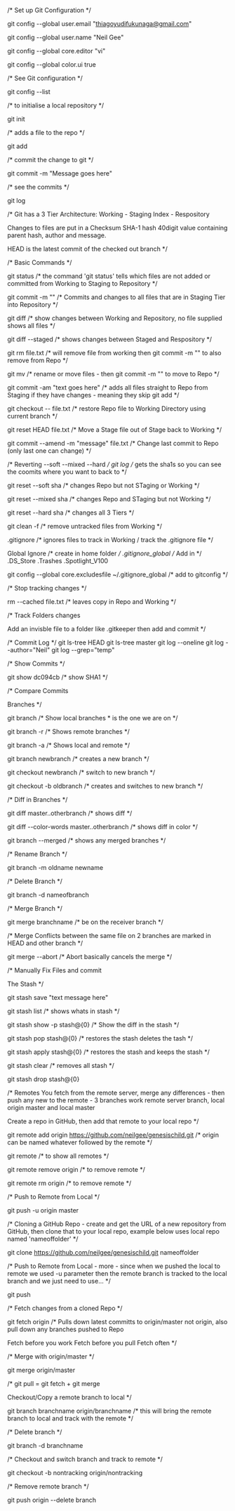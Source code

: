 /* Set up Git Configuration */

git config --global user.email "thiagoyudifukunaga@gmail.com"

git config --global user.name "Neil Gee"

git config --global core.editor "vi"

git config --global color.ui true

/* See Git configuration */

git config --list

/*  to initialise a local repository */

git init 

/*  adds a file to the repo */

git add 

/* commit the change to git */

git commit -m "Message goes here" 

/*  see the commits */

git log 

/*  Git has a 3 Tier Architecture:  Working - Staging Index - Respository

Changes to files are put in a Checksum SHA-1 hash 40digit value containing parent hash, author and message.

HEAD is the latest commit of the checked out branch */

/*  Basic Commands  */

git status  /*  the command 'git status' tells which files are not added or committed from Working to Staging to Repository */

git commit -m "" /*  Commits and changes to all files that are in Staging Tier into Repository  */

git diff /*  show changes between Working and Repository, no file supplied shows all files  */

git diff --staged /*  shows changes between Staged and Respository  */

git rm file.txt /*  will remove file from working then git commit -m "" to also remove from Repo */

git mv /*  rename or move files - then git commit -m "" to move to Repo */

git commit -am "text goes here" /* adds all files straight to Repo from Staging if they have changes - meaning they skip git add */

git checkout -- file.txt /*  restore Repo file to Working Directory using current branch  */

git reset HEAD file.txt /*  Move a Stage file out of Stage back to Working */

git commit --amend -m "message" file.txt /* Change last commit to Repo (only last one can change) */

/* Reverting --soft --mixed --hard */
git log /* gets the sha1s so you can see the coomits where you want to back to  */

git reset --soft sha /* changes Repo but not STaging or Working */

git reset --mixed sha /* changes Repo and STaging but not Working */

git reset --hard sha /* changes all 3 Tiers */

git clean -f /* remove untracked files from Working  */

.gitignore /* ignores files to track in Working / track the .gitignore file */

Global Ignore /* create in home folder  */ 
.gitignore_global
/* Add in  */
.DS_Store
.Trashes
.Spotlight_V100



git config --global core.excludesfile ~/.gitignore_global /* add to gitconfig */

/* Stop tracking changes */

rm --cached file.txt /* leaves copy in Repo and Working */


/* Track Folders changes

Add an invisble file to a folder like .gitkeeper then add and commit */

/* Commit Log  */
git ls-tree HEAD
git ls-tree master
git log --oneline
git log --author="Neil"
git log --grep="temp"

/* Show Commits */

git show dc094cb /*  show SHA1 */

/* Compare Commits

Branches */

git branch /*  Show local branches * is the one we are on */

git branch -r /* Shows remote branches */

git branch -a /* Shows local and remote */

git branch newbranch /* creates a new branch */

git checkout newbranch /* switch to new branch */

git checkout -b oldbranch /* creates and switches to new branch  */


/* Diff in Branches */

git diff master..otherbranch /*  shows diff */

git diff --color-words master..otherbranch /*  shows diff in color */

git branch --merged /*  shows any merged branches */

/* Rename Branch */

git branch -m oldname newname

/* Delete  Branch */

git branch -d nameofbranch

/* Merge Branch  */

git merge branchname /* be on the receiver branch */

/* Merge Conflicts between the same file on 2 branches are marked in HEAD and other branch */

git merge --abort /*  Abort basically cancels the merge */

/* Manually Fix Files and commit

The Stash */

git stash save "text message here"

git stash list /* shows whats in stash */

git stash show -p stash@{0} /* Show the diff in the stash */

git stash pop stash@{0} /*  restores the stash deletes the tash */

git stash apply stash@{0} /*  restores the stash and keeps the stash */

git stash clear /*  removes all stash */

git stash drop stash@{0}

/* Remotes
You fetch from the remote server, merge any differences - then push any new to the remote - 3 branches work remote server branch, local origin master and local master

Create a repo in GitHub, then add that remote to your local repo */

git remote add origin https://github.com/neilgee/genesischild.git /*  origin can be named whatever followed by the remote */

git remote /* to show all remotes */

git remote remove origin /* to remove remote */

git remote rm origin /* to remove remote */

/* Push to Remote from Local */

git push -u origin master

/* Cloning a GitHub Repo - create and get the URL of a new repository from GitHub, then clone that to your local repo, example below uses local repo named 'nameoffolder' */

git clone https://github.com/neilgee/genesischild.git nameoffolder

/* Push to Remote from Local - more - since when we pushed the local to remote we used -u parameter then the remote branch is tracked to the local branch and we just need to use... */

git push

/* Fetch changes from a cloned Repo */

git fetch origin /*  Pulls down latest committs to origin/master not origin, also pull down any branches pushed to Repo

Fetch before you work
Fetch before you pull
Fetch often */

/* Merge with origin/master */

git merge origin/master

/* git pull = git fetch + git merge

Checkout/Copy a remote branch to local */

git branch branchname origin/branchname /*  this will bring the remote branch to local and track with the remote */

/* Delete branch */

git branch -d branchname

/* Checkout and switch branch and track to remote */

git checkout -b nontracking origin/nontracking

/* Remove remote branch */

git push origin --delete branch
